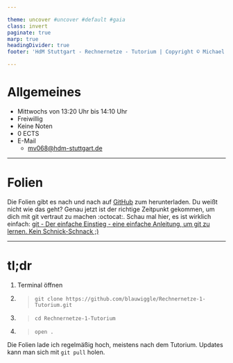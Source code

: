 ```yaml
---

theme: uncover #uncover #default #gaia
class: invert
paginate: true
marp: true
headingDivider: true
footer: 'HdM Stuttgart - Rechnernetze - Tutorium | Copyright © Michael Vanhee, mv068@hdm-stuttgart.de, Mai 2020'

---
```


# Allgemeines

- Mittwochs von 13:20 Uhr bis 14:10 Uhr
- Freiwillig
- Keine Noten
- 0 ECTS
- E-Mail
    - mv068@hdm-stuttgart.de

---

# Folien

Die Folien gibt es nach und nach auf [GitHub](https://github.com/blauwiggle/Rechnernetze-1-Tutorium) zum herunterladen. Du weißt nicht wie das geht? Genau jetzt ist der richtige Zeitpunkt gekommen, um dich mit git vertraut zu machen :octocat:. Schau mal hier, es ist wirklich einfach: [git - Der einfache Einstieg - eine einfache Anleitung, um git zu lernen. Kein Schnick-Schnack ;)](https://rogerdudler.github.io/git-guide/index.de.html)

---

# tl;dr

1. Terminal öffnen
2. > ```git clone https://github.com/blauwiggle/Rechnernetze-1-Tutorium.git```
3. > ```cd Rechnernetze-1-Tutorium```
4. > ```open .```

Die Folien lade ich regelmäßig hoch, meistens nach dem Tutorium. Updates kann man sich mit ```git pull``` holen.